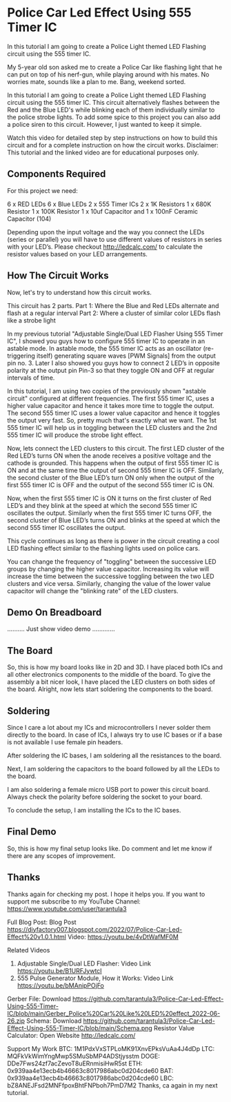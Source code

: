 # Police Car Led Effect Using 555 Timer IC
In this tutorial I am going to create a Police Light themed LED Flashing circuit using the 555 timer IC.

My 5-year old son asked me to create a Police Car like flashing light that he can put on top of his nerf-gun, while playing around with his mates. No worries mate, sounds like a plan to me. Bang, weekend sorted.

In this tutorial I am going to create a Police Light themed LED Flashing circuit using the 555 timer IC. This circuit alternatively flashes between the Red and the Blue LED's while blinking each of them individually similar to the police strobe lights. To add some spice to this project you can also add a police siren to this circuit. However, I just wanted to keep it simple.

Watch this video for detailed step by step instructions on how to build this circuit and for a complete instruction on how the circuit works.
Disclaimer: This tutorial and the linked video are for educational purposes only.


Components Required
-------------------
For this project we need:

6 x RED LEDs
6 x Blue LEDs
2 x 555 Timer ICs
2 x 1K Resistors
1 x 680K Resistor
1 x 100K Resistor
1 x 10uf Capacitor and
1 x 100nF Ceramic Capacitor (104)

Depending upon the input voltage and the way you connect the LEDs (series or parallel) you will have to use different values of resistors in series with your LED’s. Please checkout http://ledcalc.com/ to calculate the resistor values based on your LED arrangements.


How The Circuit Works
---------------------
Now, let's try to understand how this circuit works.

This circuit has 2 parts.
	Part 1: Where the Blue and Red LEDs alternate and flash at a regular interval
	Part 2: Where a cluster of similar color LEDs flash like a strobe light

In my previous tutorial "Adjustable Single/Dual LED Flasher Using 555 Timer IC", I showed you guys how to configure 555 timer IC to operate in an astable mode. In astable mode, the 555 timer IC acts as an oscillator (re-triggering itself) generating square waves [PWM Signals] from the output pin no. 3. Later I also showed you guys how to connect 2 LED’s in opposite polarity at the output pin Pin-3 so that they toggle ON and OFF at regular intervals of time.

In this tutorial, I am using two copies of the previously shown "astable circuit" configured at different frequencies. 
	The first 555 timer IC, uses a higher value capacitor and hence it takes more time to toggle the output. 
	The second 555 timer IC uses a lower value capacitor and hence it toggles the output very fast.
So, pretty much that's exactly what we want. The 1st 555 timer IC will help us in toggling between the LED clusters and the 2nd 555 timer IC will produce the strobe light effect. 

Now, lets connect the LED clusters to this circuit. The first LED cluster of the Red LED’s turns ON when the anode receives a positive voltage and the cathode is grounded. This happens when the output of first 555 timer IC is ON and at the same time the output of second 555 timer IC is OFF.
Similarly, the second cluster of the Blue LED’s turn ON only when the output of the first 555 timer IC is OFF and the output of the second 555 timer IC is ON.

Now, when the first 555 timer IC is ON it turns on the first cluster of Red LED’s and they blink at the speed at which the second 555 timer IC oscillates the output.
Similarly when the first 555 timer IC turns OFF, the second cluster of Blue LED’s turns ON and blinks at the speed at which the second 555 timer IC oscillates the output.

This cycle continues as long as there is power in the circuit creating a cool LED flashing effect similar to the flashing lights used on police cars.

You can change the frequency of "toggling" between the successive LED groups by changing the higher value capacitor. Increasing its value will increase the time between the successive toggling between the two LED clusters and vice versa. 
Similarly, changing the value of the lower value capacitor will change the "blinking rate" of the LED clusters.


Demo On Breadboard
------------------
.......... Just show video demo .............


The Board
---------
So, this is how my board looks like in 2D and 3D. 
I have placed both ICs and all other electronics components to the middle of the board.
To give the assembly a bit nicer look, I have placed the LED clusters on both sides of the board.
Alright, now lets start soldering the components to the board.


Soldering
---------
Since I care a lot about my ICs and microcontrollers I never solder them directly to the board. 
In case of ICs, I always try to use IC bases or if a base is not available I use female pin headers. 

After soldering the IC bases, I am soldering all the resistances to the board. 

Next, I am soldering the capacitors to the board followed by all the LEDs to the board.

I am also soldering a female micro USB port to power this circuit board. 
Always check the polarity before soldering the socket to your board.

To conclude the setup, I am installing the ICs to the IC bases.


Final Demo
----------
So, this is how my final setup looks like.
Do comment and let me know if there are any scopes of improvement.


Thanks
------
Thanks again for checking my post. I hope it helps you.
If you want to support me subscribe to my YouTube Channel: https://www.youtube.com/user/tarantula3

Full Blog Post: Blog Post
https://diyfactory007.blogspot.com/2022/07/Police-Car-Led-Effect%20v1.0.1.html
Video: https://youtu.be/4vDtWafMF0M

Related Videos
1. Adjustable Single/Dual LED Flasher: Video Link
https://youtu.be/B1URFJywtcI
2. 555 Pulse Generator Module, How it Works: Video Link
https://youtu.be/bMAnipPOjFo

Gerber File: Download
https://github.com/tarantula3/Police-Car-Led-Effect-Using-555-Timer-IC/blob/main/Gerber_Police%20Car%20Like%20LED%20effect_2022-06-26.zip
Schema: Download
https://github.com/tarantula3/Police-Car-Led-Effect-Using-555-Timer-IC/blob/main/Schema.png
Resistor Value Calculator: Open Website
http://ledcalc.com/


Support My Work
BTC:  1M1PdxVxSTPLoMK91XnvEPksVuAa4J4dDp
LTC:  MQFkVkWimYngMwp5SMuSbMP4ADStjysstm
DOGE: DDe7Fws24zf7acZevoT8uERnmisiHwR5st
ETH:  0x939aa4e13ecb4b46663c8017986abc0d204cde60
BAT:  0x939aa4e13ecb4b46663c8017986abc0d204cde60
LBC:  bZ8ANEJFsd2MNFfpoxBhtFNPboh7PmD7M2
Thanks, ca again in my next tutorial.
